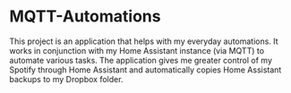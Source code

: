# MQTT-Automations

This project is an application that helps with my everyday automations. It works in conjunction with my Home Assistant instance (via MQTT) to automate various tasks. The application gives me greater control of my Spotify through Home Assistant and automatically copies Home Assistant backups to my Dropbox folder.
